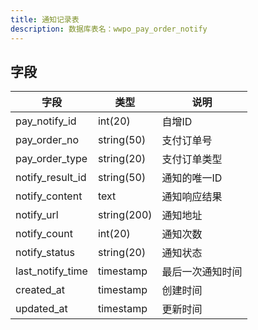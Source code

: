 ```yaml
---
title: 通知记录表
description: 数据库表名：wwpo_pay_order_notify
---
```

## 字段
| 字段             | 类型        | 说明             |
| ---------------- | ----------- | ---------------- |
| pay_notify_id    | int(20)     | 自增ID           |
| pay_order_no     | string(50)  | 支付订单号       |
| pay_order_type   | string(20)  | 支付订单类型     |
| notify_result_id | string(50)  | 通知的唯一ID     |
| notify_content   | text        | 通知响应结果     |
| notify_url       | string(200) | 通知地址         |
| notify_count     | int(20)     | 通知次数         |
| notify_status    | string(20)  | 通知状态         |
| last_notify_time | timestamp   | 最后一次通知时间 |
| created_at       | timestamp   | 创建时间         |
| updated_at       | timestamp   | 更新时间         |
